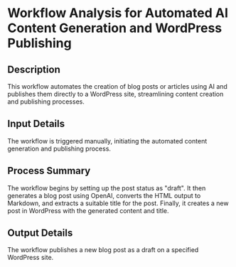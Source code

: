 # Workflow Analysis for Automated AI Content Generation and WordPress Publishing

## Description
This workflow automates the creation of blog posts or articles using AI and publishes them directly to a WordPress site, streamlining content creation and publishing processes.

## Input Details
The workflow is triggered manually, initiating the automated content generation and publishing process.

## Process Summary
The workflow begins by setting up the post status as "draft". It then generates a blog post using OpenAI, converts the HTML output to Markdown, and extracts a suitable title for the post. Finally, it creates a new post in WordPress with the generated content and title.

## Output Details
The workflow publishes a new blog post as a draft on a specified WordPress site.
